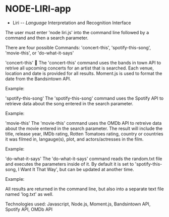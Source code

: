 # NODE-LIRI-app

* Liri -- _Language_ Interpretation and Recognition Interface

The user must enter 'node liri.js' into the command line followed by a command and then a search parameter.

There are four possible Commands: 'concert-this', 'spotify-this-song', 'movie-this', or 'do-what-it-says'

'concert-this' :musical_keyboard:
The 'concert-this' command uses the bands in town API to retrive all upcoming concerts for an artist that is searched. Each venue, location and date is provided for all results. Moment.js is used to format the date from the Bandsintown API.

Example: 



'spotify-this-song'
The 'spotify-this-song' command uses the Spotify API to retrieve data about the song entered in the search parameter.

Example: 



'movie-this'
The 'movie-this' command uses the OMDb API to retreive data about the movie entered in the search parameter. The result will include the title, release year, IMDb rating, Rotten Tomatoes rating, country or countries it was filmed in, langauge(s), plot, and actors/actresses in the film.

Example:



'do-what-it-says'
The 'do-what-it-says' command reads the random.txt file and executes the parameters inside of it. By default it is set to 'spotify-this-song, I Want It That Way', but can be updated at another time. 

Example:



All results are returned in the command line, but also into a separate text file named 'log.txt' as well.

Technologies used: Javascript, Node.js, Moment.js, Bandsintown API, Spotify API, OMDb API
